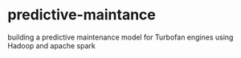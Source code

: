 # predictive-maintance
building a predictive maintenance model for Turbofan engines using Hadoop and apache spark
